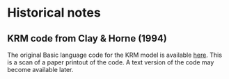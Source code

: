 # Historical notes

## KRM code from Clay & Horne (1994)

The original Basic language code for the KRM model is available [here](resources/Clay-KRM_10-3-1992.pdf). This is a scan of a paper printout of the code. A text version of the code may become available later.
